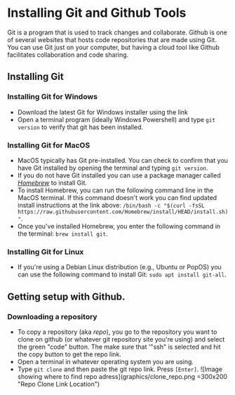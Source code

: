 # Installing Git and Github Tools
Git is a program that is used to track changes and collaborate. Github is one of several websites that hosts code repositories that are made using Git. You can use Git just on your computer, but having a cloud tool like Github facilitates collaboration and code sharing.

## Installing Git
### Installing Git for Windows
* Download the latest Git for Windows installer using the link
* Open a terminal program (ideally Windows Powershell) and type ```git version``` to verify that git has been installed.

### Installing Git for MacOS
* MacOS typically has Git pre-installed. You can check to confirm that you have Git installed by opening the terminal and typing ```git version```.
* If you do not have Git installed you can use a package manager called [_Homebrew_](https://brew.sh/) to install Git.
* To install Homebrew, you can run the following command line in the MacOS terminal. If this command doesn't work you can find updated install instructions at the link above: ```/bin/bash -c "$(curl -fsSL https://raw.githubusercontent.com/Homebrew/install/HEAD/install.sh)"```.
* Once you've installed Homebrew, you enter the following command in the terminal: ```brew install git```.

### Installing Git for Linux
* If you're using a Debian Linux distribution (e.g., Ubuntu or PopOS) you can use the following command to install Git: ```sudo apt install git-all```.

## Getting setup with Github.

### Downloading a repository
* To copy a repository (aka _repo_), you go to the repository you want to clone on github (or whatever git repository site you're using) and select the green "code" button. The make sure that '"ssh" is selected and hit the copy button to get the repo link.
* Open a terminal in whatever operating system you are using.
* Type ```git clone``` and then paste the git repo link. Press ```[Enter]```.
![Image showing where to find repo adress](graphics/clone_repo.png  =300x200 "Repo Clone Link Location")

